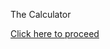 The Calculator

<html>
  <head>
    
  </head>
  
  <body>
    <a href="calc.html">Click here to proceed</a>
  </body>
</html>
